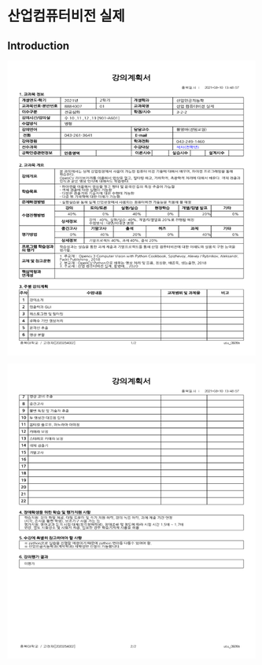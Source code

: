 # **산업컴퓨터비전 실제** 

## Introduction
 
<p align="left" margin=100>  <img src="https://github.com/kjj3436/industrial-AI/blob/master/images/2021-2학기_산업컴퓨터비전실제강의계획서_1.png"  width="900" height="600"> </p>
<p align="left" margin=100>  <img src="https://github.com/kjj3436/industrial-AI/blob/master/images/2021-2학기_산업컴퓨터비전실제강의계획서_2.png"  width="900" height="600"> </p>
